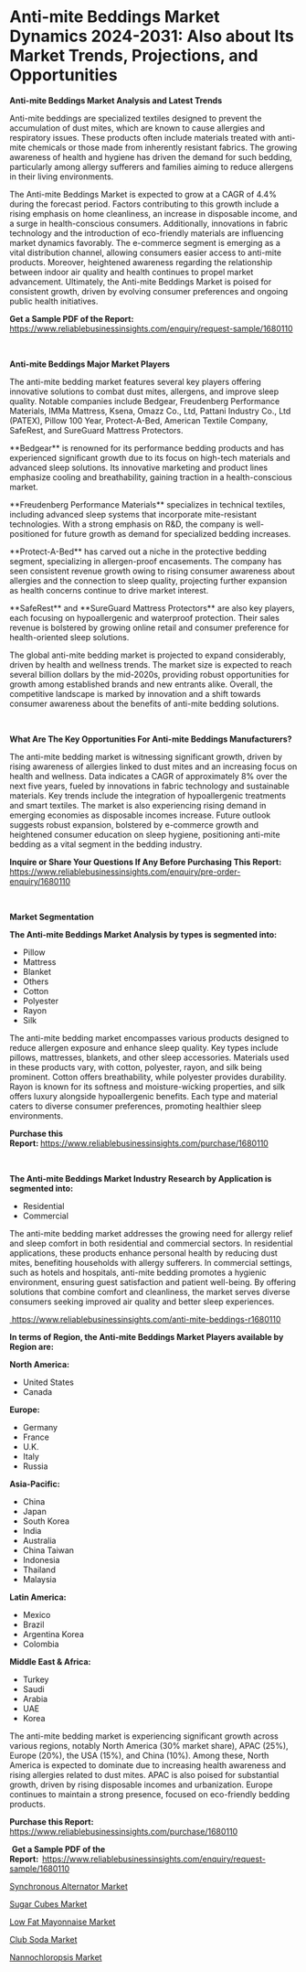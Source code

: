 <p><h1>Anti-mite Beddings Market Dynamics 2024-2031: Also about Its Market Trends, Projections, and Opportunities</h1></p><p><strong>Anti-mite Beddings Market Analysis and Latest Trends</strong></p>
<p><p>Anti-mite beddings are specialized textiles designed to prevent the accumulation of dust mites, which are known to cause allergies and respiratory issues. These products often include materials treated with anti-mite chemicals or those made from inherently resistant fabrics. The growing awareness of health and hygiene has driven the demand for such bedding, particularly among allergy sufferers and families aiming to reduce allergens in their living environments.</p><p>The Anti-mite Beddings Market is expected to grow at a CAGR of 4.4% during the forecast period. Factors contributing to this growth include a rising emphasis on home cleanliness, an increase in disposable income, and a surge in health-conscious consumers. Additionally, innovations in fabric technology and the introduction of eco-friendly materials are influencing market dynamics favorably. The e-commerce segment is emerging as a vital distribution channel, allowing consumers easier access to anti-mite products. Moreover, heightened awareness regarding the relationship between indoor air quality and health continues to propel market advancement. Ultimately, the Anti-mite Beddings Market is poised for consistent growth, driven by evolving consumer preferences and ongoing public health initiatives.</p></p>
<p><strong>Get a Sample PDF of the Report:&nbsp;</strong> <a href="https://www.reliablebusinessinsights.com/enquiry/request-sample/1680110?utm_campaign=1609&utm_medium=2&utm_source=Github&utm_content=ia&utm_term=19102024&utm_id=anti-mite-beddings">https://www.reliablebusinessinsights.com/enquiry/request-sample/1680110</a></p>
<p>&nbsp;</p>
<p><strong>Anti-mite Beddings Major Market Players</strong></p>
<p><p>The anti-mite bedding market features several key players offering innovative solutions to combat dust mites, allergens, and improve sleep quality. Notable companies include Bedgear, Freudenberg Performance Materials, IMMa Mattress, Ksena, Omazz Co., Ltd, Pattani Industry Co., Ltd (PATEX), Pillow 100 Year, Protect-A-Bed, American Textile Company, SafeRest, and SureGuard Mattress Protectors.</p><p>**Bedgear** is renowned for its performance bedding products and has experienced significant growth due to its focus on high-tech materials and advanced sleep solutions. Its innovative marketing and product lines emphasize cooling and breathability, gaining traction in a health-conscious market.</p><p>**Freudenberg Performance Materials** specializes in technical textiles, including advanced sleep systems that incorporate mite-resistant technologies. With a strong emphasis on R&D, the company is well-positioned for future growth as demand for specialized bedding increases.</p><p>**Protect-A-Bed** has carved out a niche in the protective bedding segment, specializing in allergen-proof encasements. The company has seen consistent revenue growth owing to rising consumer awareness about allergies and the connection to sleep quality, projecting further expansion as health concerns continue to drive market interest.</p><p>**SafeRest** and **SureGuard Mattress Protectors** are also key players, each focusing on hypoallergenic and waterproof protection. Their sales revenue is bolstered by growing online retail and consumer preference for health-oriented sleep solutions.</p><p>The global anti-mite bedding market is projected to expand considerably, driven by health and wellness trends. The market size is expected to reach several billion dollars by the mid-2020s, providing robust opportunities for growth among established brands and new entrants alike. Overall, the competitive landscape is marked by innovation and a shift towards consumer awareness about the benefits of anti-mite bedding solutions.</p></p>
<p>&nbsp;</p>
<p><strong>What Are The Key Opportunities For Anti-mite Beddings Manufacturers?</strong></p>
<p><p>The anti-mite bedding market is witnessing significant growth, driven by rising awareness of allergies linked to dust mites and an increasing focus on health and wellness. Data indicates a CAGR of approximately 8% over the next five years, fueled by innovations in fabric technology and sustainable materials. Key trends include the integration of hypoallergenic treatments and smart textiles. The market is also experiencing rising demand in emerging economies as disposable incomes increase. Future outlook suggests robust expansion, bolstered by e-commerce growth and heightened consumer education on sleep hygiene, positioning anti-mite bedding as a vital segment in the bedding industry.</p></p>
<p><strong>Inquire or Share Your Questions If Any Before Purchasing This Report:</strong> <a href="https://www.reliablebusinessinsights.com/enquiry/pre-order-enquiry/1680110?utm_campaign=1609&utm_medium=2&utm_source=Github&utm_content=ia&utm_term=19102024&utm_id=anti-mite-beddings">https://www.reliablebusinessinsights.com/enquiry/pre-order-enquiry/1680110</a></p>
<p>&nbsp;</p>
<p><strong>Market Segmentation</strong></p>
<p><strong>The Anti-mite Beddings Market Analysis by types is segmented into:</strong></p>
<p><ul><li>Pillow</li><li>Mattress</li><li>Blanket</li><li>Others</li><li>Cotton</li><li>Polyester</li><li>Rayon</li><li>Silk</li></ul></p>
<p><p>The anti-mite bedding market encompasses various products designed to reduce allergen exposure and enhance sleep quality. Key types include pillows, mattresses, blankets, and other sleep accessories. Materials used in these products vary, with cotton, polyester, rayon, and silk being prominent. Cotton offers breathability, while polyester provides durability. Rayon is known for its softness and moisture-wicking properties, and silk offers luxury alongside hypoallergenic benefits. Each type and material caters to diverse consumer preferences, promoting healthier sleep environments.</p></p>
<p><strong>Purchase this Report:&nbsp;</strong><a href="https://www.reliablebusinessinsights.com/purchase/1680110?utm_campaign=1609&utm_medium=2&utm_source=Github&utm_content=ia&utm_term=19102024&utm_id=anti-mite-beddings">https://www.reliablebusinessinsights.com/purchase/1680110</a></p>
<p>&nbsp;</p>
<p><strong>The Anti-mite Beddings Market Industry Research by Application is segmented into:</strong></p>
<p><ul><li>Residential</li><li>Commercial</li></ul></p>
<p><p>The anti-mite bedding market addresses the growing need for allergy relief and sleep comfort in both residential and commercial sectors. In residential applications, these products enhance personal health by reducing dust mites, benefiting households with allergy sufferers. In commercial settings, such as hotels and hospitals, anti-mite bedding promotes a hygienic environment, ensuring guest satisfaction and patient well-being. By offering solutions that combine comfort and cleanliness, the market serves diverse consumers seeking improved air quality and better sleep experiences.</p></p>
<p><a href="https://www.reliablebusinessinsights.com/anti-mite-beddings-r1680110?utm_campaign=1609&utm_medium=2&utm_source=Github&utm_content=ia&utm_term=19102024&utm_id=anti-mite-beddings">&nbsp;https://www.reliablebusinessinsights.com/anti-mite-beddings-r1680110</a></p>
<p><strong>In terms of Region, the Anti-mite Beddings Market Players available by Region are:</strong></p>
<p>
    <p> <strong> North America: </strong>
        <ul>
            <li>United States</li>
            <li>Canada</li>
        </ul>
        </p> 
    <p> <strong> Europe: </strong>
        <ul>
            <li>Germany</li>
            <li>France</li>
            <li>U.K.</li>
            <li>Italy</li>
            <li>Russia</li>
        </ul>
        </p> 
    <p> <strong> Asia-Pacific: </strong>
        <ul>
            <li>China</li>
            <li>Japan</li>
            <li>South Korea</li>
            <li>India</li>
            <li>Australia</li>
            <li>China Taiwan</li>
            <li>Indonesia</li>
            <li>Thailand</li>
            <li>Malaysia</li>
        </ul>
        </p> 
    <p> <strong> Latin America: </strong>
        <ul>
            <li>Mexico</li>
            <li>Brazil</li>
            <li>Argentina Korea</li>
            <li>Colombia</li>
        </ul>
        </p> 
    <p> <strong> Middle East & Africa: </strong>
        <ul>
            <li>Turkey</li>
            <li>Saudi</li>
            <li>Arabia</li>
            <li>UAE</li>
            <li>Korea</li>
        </ul>
    </p>
    </p>
<p><p>The anti-mite bedding market is experiencing significant growth across various regions, notably North America (30% market share), APAC (25%), Europe (20%), the USA (15%), and China (10%). Among these, North America is expected to dominate due to increasing health awareness and rising allergies related to dust mites. APAC is also poised for substantial growth, driven by rising disposable incomes and urbanization. Europe continues to maintain a strong presence, focused on eco-friendly bedding products.</p></p>
<p><strong>Purchase this Report: </strong><a href="https://www.reliablebusinessinsights.com/purchase/1680110?utm_campaign=1609&utm_medium=2&utm_source=Github&utm_content=ia&utm_term=19102024&utm_id=anti-mite-beddings">https://www.reliablebusinessinsights.com/purchase/1680110</a></p>
<p>&nbsp;<strong>Get a Sample PDF of the Report:&nbsp;&nbsp;</strong><a href="https://www.reliablebusinessinsights.com/enquiry/request-sample/1680110?utm_campaign=1609&utm_medium=2&utm_source=Github&utm_content=ia&utm_term=19102024&utm_id=anti-mite-beddings">https://www.reliablebusinessinsights.com/enquiry/request-sample/1680110</a></p>
<p><strong></strong></p>
<p><p><a href="https://www.linkedin.com/pulse/synchronous-alternator-market-outlook-current-assessment-g3yfe?utm_campaign=1609&utm_medium=2&utm_source=Github&utm_content=ia&utm_term=19102024&utm_id=anti-mite-beddings">Synchronous Alternator Market</a></p><p><a href="https://www.linkedin.com/pulse/trends-global-sugar-cubes-market-forecast-analysis-2024-x3gae?utm_campaign=1609&utm_medium=2&utm_source=Github&utm_content=ia&utm_term=19102024&utm_id=anti-mite-beddings">Sugar Cubes Market</a></p><p><a href="https://www.linkedin.com/pulse/low-fat-mayonnaise-market-outlook-complete-industry-analysis-32rae?utm_campaign=1609&utm_medium=2&utm_source=Github&utm_content=ia&utm_term=19102024&utm_id=anti-mite-beddings">Low Fat Mayonnaise Market</a></p><p><a href="https://www.linkedin.com/pulse/club-soda-industry-insights-report-analyzing-market-iygde?utm_campaign=1609&utm_medium=2&utm_source=Github&utm_content=ia&utm_term=19102024&utm_id=anti-mite-beddings">Club Soda Market</a></p><p><a href="https://www.linkedin.com/pulse/nannochloropsis-momentum-charting-49-cagr-path-2024-2031-yadge?utm_campaign=1609&utm_medium=2&utm_source=Github&utm_content=ia&utm_term=19102024&utm_id=anti-mite-beddings">Nannochloropsis Market</a></p></p>